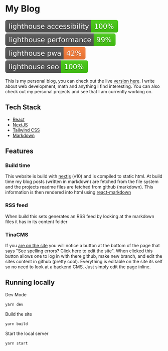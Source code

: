 # My Blog

![Lighthouse Accessibility Badge](./test_results/lighthouse_accessibility.svg)
![Lighthouse Performance Badge](./test_results/lighthouse_performance.svg)
![Lighthouse PWA Badge](./test_results/lighthouse_pwa.svg)
![Lighthouse SEO Badge](./test_results/lighthouse_seo.svg)

This is my personal blog, you can check out the live [version here](https://logan.codes). I write about web development, math and anything I find interesting. You can also check out my personal projects and see that I am currently working on.

## Tech Stack

- [React](https://reactjs.org/)
- [NextJS](https://nextjs.org/)
- [Tailwind CSS](https://tailwindcss.com/)
- [Markdown](https://logan.codes/blog/markdown)

## Features

### Build time

This website is build with [nextjs](https://nextjs.org/) (v10) and is compiled to static html. At build time my blog posts (written in markdown) are fetched from the file system and the projects readme files are fetched from github (markdown). This information is then rendered into html using [react-markdown](https://www.npmjs.com/package/react-markdown)

### RSS feed

When build this sets generates an RSS feed by looking at the markdown files it has in its content folder

### TinaCMS

If you [are on the site](https://logan.codes) you will notice a button at the bottom of the page that says "See spelling errors? Click here to edit the site". When clicked this button allows one to log in with there github, make new branch, and edit the sites content in github (pretty cool). Everything is editable on the site its self so no need to look at a backend CMS. Just simply edit the page inline.

## Running locally

Dev Mode

```bash
yarn dev
```

Build the site

```bash
yarn build
```

Start the local server

```
yarn start
```
